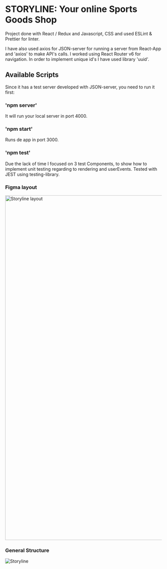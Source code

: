 # STORYLINE: Your online Sports Goods Shop

Project done with React / Redux and Javascript, CSS and used ESLint & Prettier for linter.

I have also used axios for JSON-server for running a server from React-App and 'axios' to make API's calls.
I worked using React Router v6 for navigation.
In order to implement unique id's I have used library 'uuid'.

## Available Scripts

Since it has a test server developed with JSON-server, you need to run it first:

### 'npm server'

It will run your local server in port 4000.

### 'npm start'

Runs de app in port 3000.

### 'npm test'

Due the lack of time I focused on 3 test Components, to show how to implement unit testing regarding to rendering and userEvents.
Tested with JEST using testing-library.

### Figma layout

<img width="1105" alt="Storyline layout" src="https://user-images.githubusercontent.com/26439964/150689946-e5d929ca-d6e2-42c8-89f8-1d89df7a42b0.png">

### General Structure

![Storyline](https://user-images.githubusercontent.com/26439964/151538464-c21768e1-be74-41f8-8920-eaa3bba66eb1.png)
